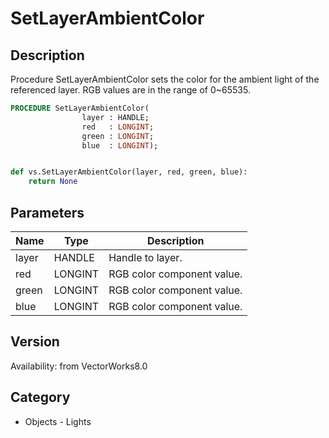 # SetLayerAmbientColor

## Description
Procedure SetLayerAmbientColor sets the color for the ambient light of the referenced layer. RGB values are in the range of 0~65535.

```pascal
PROCEDURE SetLayerAmbientColor(
				layer : HANDLE;
				red   : LONGINT;
				green : LONGINT;
				blue  : LONGINT);
```

```python

def vs.SetLayerAmbientColor(layer, red, green, blue):
    return None
```

## Parameters
|Name|Type|Description|
|---|---|---|
|layer|HANDLE|Handle to layer.|
|red|LONGINT|RGB color component value.|
|green|LONGINT|RGB color component value.|
|blue|LONGINT|RGB color component value.|

## Version
Availability: from VectorWorks8.0
## Category
* Objects - Lights

